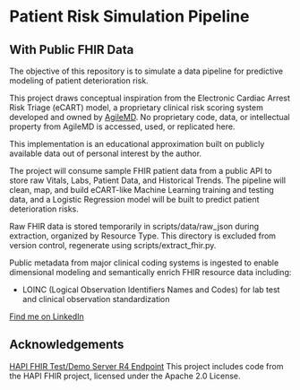 # Patient Risk Simulation Pipeline

## With Public FHIR Data

The objective of this repository is to simulate a data pipeline for predictive modeling of patient deterioration risk.

This project draws conceptual inspiration from the Electronic Cardiac Arrest Risk Triage (eCART) model, a proprietary clinical risk scoring system developed and owned by [AgileMD](https://www.agilemd.com/).
No proprietary code, data, or intellectual property from AgileMD is accessed, used, or replicated here.

This implementation is an educational approximation built on publicly available data out of personal interest by the author.

The project will consume sample FHIR patient data from a public API to store raw Vitals, Labs, Patient Data, and Historical Trends. The pipeline will clean, map, and build eCART-like Machine Learning training and testing data, and a Logistic Regression model will be built to predict patient deterioration risks.

Raw FHIR data is stored temporarily in scripts/data/raw_json during extraction, organized by Resource Type. This directory is excluded from version control, regenerate using scripts/extract_fhir.py.

Public metadata from major clinical coding systems is ingested to enable dimensional modeling and semantically enrich FHIR resource data including:

- LOINC (Logical Observation Identifiers Names and Codes) for lab test and clinical observation standardization

[Find me on LinkedIn](https://www.linkedin.com/in/chrisadan/)

## Acknowledgements

[HAPI FHIR Test/Demo Server R4 Endpoint](https://hapi.fhir.org/baseR4/swagger-ui/?page=All)
This project includes code from the HAPI FHIR project, licensed under the Apache 2.0 License.
